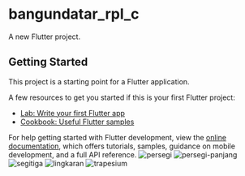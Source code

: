 # bangundatar_rpl_c

A new Flutter project.

## Getting Started

This project is a starting point for a Flutter application.

A few resources to get you started if this is your first Flutter project:

- [Lab: Write your first Flutter app](https://docs.flutter.dev/get-started/codelab)
- [Cookbook: Useful Flutter samples](https://docs.flutter.dev/cookbook)

For help getting started with Flutter development, view the
[online documentation](https://docs.flutter.dev/), which offers tutorials,
samples, guidance on mobile development, and a full API reference.
![persegi](https://github.com/faiswildan/bangundatar_rpl_c/assets/151703680/47e568a6-e440-4103-9bb3-36cc250e4f12)
![persegi-panjang](https://github.com/faiswildan/bangundatar_rpl_c/assets/151703680/efee793a-115a-40cb-8267-7d2df24c23d6)
![segitiga](https://github.com/faiswildan/bangundatar_rpl_c/assets/151703680/d5634e0e-f98f-46ca-917b-1d7565b45ea4)
![lingkaran](https://github.com/faiswildan/bangundatar_rpl_c/assets/151703680/e02017a2-9dae-4fb6-9a37-01a71716d2ce)
![trapesium](https://github.com/faiswildan/bangundatar_rpl_c/assets/151703680/fa338cea-b6e2-44f8-ac03-ae8ad3991be5)
